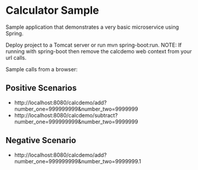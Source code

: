 # Calculator Sample
Sample application that demonstrates a very basic microservice using Spring.

Deploy project to a Tomcat server or run mvn spring-boot:run. NOTE: If running with spring-boot then remove the calcdemo web context from your url calls.

Sample calls from a browser:
## Positive Scenarios
* http://localhost:8080/calcdemo/add?number_one=999999999&number_two=9999999
* http://localhost:8080/calcdemo/subtract?number_one=999999999&number_two=9999999

## Negative Scenario
* http://localhost:8080/calcdemo/add?number_one=999999999&number_two=9999999.1